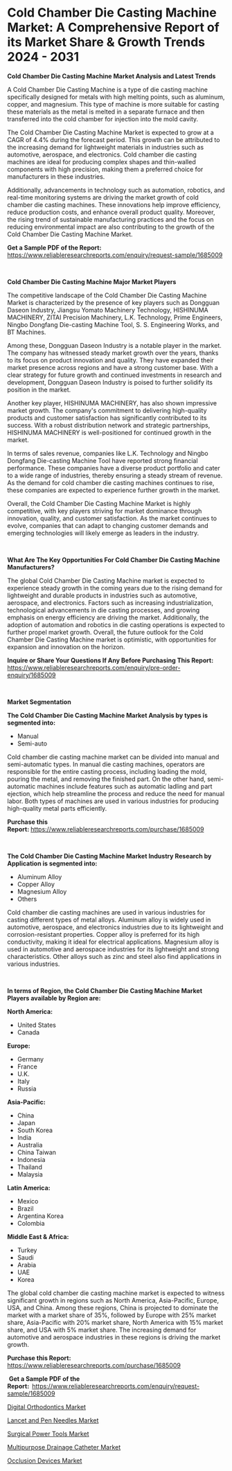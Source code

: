 <p><h1>Cold Chamber Die Casting Machine Market: A Comprehensive Report of its Market Share & Growth Trends 2024 - 2031</h1></p><p><strong>Cold Chamber Die Casting Machine Market Analysis and Latest Trends</strong></p>
<p><p>A Cold Chamber Die Casting Machine is a type of die casting machine specifically designed for metals with high melting points, such as aluminum, copper, and magnesium. This type of machine is more suitable for casting these materials as the metal is melted in a separate furnace and then transferred into the cold chamber for injection into the mold cavity.</p><p>The Cold Chamber Die Casting Machine Market is expected to grow at a CAGR of 4.4% during the forecast period. This growth can be attributed to the increasing demand for lightweight materials in industries such as automotive, aerospace, and electronics. Cold chamber die casting machines are ideal for producing complex shapes and thin-walled components with high precision, making them a preferred choice for manufacturers in these industries.</p><p>Additionally, advancements in technology such as automation, robotics, and real-time monitoring systems are driving the market growth of cold chamber die casting machines. These innovations help improve efficiency, reduce production costs, and enhance overall product quality. Moreover, the rising trend of sustainable manufacturing practices and the focus on reducing environmental impact are also contributing to the growth of the Cold Chamber Die Casting Machine Market.</p></p>
<p><strong>Get a Sample PDF of the Report:&nbsp;</strong> <a href="https://www.reliableresearchreports.com/enquiry/request-sample/1685009">https://www.reliableresearchreports.com/enquiry/request-sample/1685009</a></p>
<p>&nbsp;</p>
<p><strong>Cold Chamber Die Casting Machine Major Market Players</strong></p>
<p><p>The competitive landscape of the Cold Chamber Die Casting Machine Market is characterized by the presence of key players such as Dongguan Daseon Industry, Jiangsu Yomato Machinery Technology, HISHINUMA MACHINERY, ZITAI Precision Machinery, L.K. Technology, Prime Engineers, Ningbo Dongfang Die-casting Machine Tool, S. S. Engineering Works, and BT Machines.</p><p>Among these, Dongguan Daseon Industry is a notable player in the market. The company has witnessed steady market growth over the years, thanks to its focus on product innovation and quality. They have expanded their market presence across regions and have a strong customer base. With a clear strategy for future growth and continued investments in research and development, Dongguan Daseon Industry is poised to further solidify its position in the market.</p><p>Another key player, HISHINUMA MACHINERY, has also shown impressive market growth. The company's commitment to delivering high-quality products and customer satisfaction has significantly contributed to its success. With a robust distribution network and strategic partnerships, HISHINUMA MACHINERY is well-positioned for continued growth in the market.</p><p>In terms of sales revenue, companies like L.K. Technology and Ningbo Dongfang Die-casting Machine Tool have reported strong financial performance. These companies have a diverse product portfolio and cater to a wide range of industries, thereby ensuring a steady stream of revenue. As the demand for cold chamber die casting machines continues to rise, these companies are expected to experience further growth in the market.</p><p>Overall, the Cold Chamber Die Casting Machine Market is highly competitive, with key players striving for market dominance through innovation, quality, and customer satisfaction. As the market continues to evolve, companies that can adapt to changing customer demands and emerging technologies will likely emerge as leaders in the industry.</p></p>
<p>&nbsp;</p>
<p><strong>What Are The Key Opportunities For Cold Chamber Die Casting Machine Manufacturers?</strong></p>
<p><p>The global Cold Chamber Die Casting Machine market is expected to experience steady growth in the coming years due to the rising demand for lightweight and durable products in industries such as automotive, aerospace, and electronics. Factors such as increasing industrialization, technological advancements in die casting processes, and growing emphasis on energy efficiency are driving the market. Additionally, the adoption of automation and robotics in die casting operations is expected to further propel market growth. Overall, the future outlook for the Cold Chamber Die Casting Machine market is optimistic, with opportunities for expansion and innovation on the horizon.</p></p>
<p><strong>Inquire or Share Your Questions If Any Before Purchasing This Report:</strong> <a href="https://www.reliableresearchreports.com/enquiry/pre-order-enquiry/1685009">https://www.reliableresearchreports.com/enquiry/pre-order-enquiry/1685009</a></p>
<p>&nbsp;</p>
<p><strong>Market Segmentation</strong></p>
<p><strong>The Cold Chamber Die Casting Machine Market Analysis by types is segmented into:</strong></p>
<p><ul><li>Manual</li><li>Semi-auto</li></ul></p>
<p><p>Cold chamber die casting machine market can be divided into manual and semi-automatic types. In manual die casting machines, operators are responsible for the entire casting process, including loading the mold, pouring the metal, and removing the finished part. On the other hand, semi-automatic machines include features such as automatic ladling and part ejection, which help streamline the process and reduce the need for manual labor. Both types of machines are used in various industries for producing high-quality metal parts efficiently.</p></p>
<p><strong>Purchase this Report:&nbsp;</strong><a href="https://www.reliableresearchreports.com/purchase/1685009">https://www.reliableresearchreports.com/purchase/1685009</a></p>
<p>&nbsp;</p>
<p><strong>The Cold Chamber Die Casting Machine Market Industry Research by Application is segmented into:</strong></p>
<p><ul><li>Aluminum Alloy</li><li>Copper Alloy</li><li>Magnesium Alloy</li><li>Others</li></ul></p>
<p><p>Cold chamber die casting machines are used in various industries for casting different types of metal alloys. Aluminum alloy is widely used in automotive, aerospace, and electronics industries due to its lightweight and corrosion-resistant properties. Copper alloy is preferred for its high conductivity, making it ideal for electrical applications. Magnesium alloy is used in automotive and aerospace industries for its lightweight and strong characteristics. Other alloys such as zinc and steel also find applications in various industries.</p></p>
<p>&nbsp;</p>
<p><strong>In terms of Region, the Cold Chamber Die Casting Machine Market Players available by Region are:</strong></p>
<p>
    <p> <strong> North America: </strong>
        <ul>
            <li>United States</li>
            <li>Canada</li>
        </ul>
        </p> 
    <p> <strong> Europe: </strong>
        <ul>
            <li>Germany</li>
            <li>France</li>
            <li>U.K.</li>
            <li>Italy</li>
            <li>Russia</li>
        </ul>
        </p> 
    <p> <strong> Asia-Pacific: </strong>
        <ul>
            <li>China</li>
            <li>Japan</li>
            <li>South Korea</li>
            <li>India</li>
            <li>Australia</li>
            <li>China Taiwan</li>
            <li>Indonesia</li>
            <li>Thailand</li>
            <li>Malaysia</li>
        </ul>
        </p> 
    <p> <strong> Latin America: </strong>
        <ul>
            <li>Mexico</li>
            <li>Brazil</li>
            <li>Argentina Korea</li>
            <li>Colombia</li>
        </ul>
        </p> 
    <p> <strong> Middle East & Africa: </strong>
        <ul>
            <li>Turkey</li>
            <li>Saudi</li>
            <li>Arabia</li>
            <li>UAE</li>
            <li>Korea</li>
        </ul>
    </p>
    </p>
<p><p>The global cold chamber die casting machine market is expected to witness significant growth in regions such as North America, Asia-Pacific, Europe, USA, and China. Among these regions, China is projected to dominate the market with a market share of 35%, followed by Europe with 25% market share, Asia-Pacific with 20% market share, North America with 15% market share, and USA with 5% market share. The increasing demand for automotive and aerospace industries in these regions is driving the market growth.</p></p>
<p><strong>Purchase this Report: </strong><a href="https://www.reliableresearchreports.com/purchase/1685009">https://www.reliableresearchreports.com/purchase/1685009</a></p>
<p>&nbsp;<strong>Get a Sample PDF of the Report:&nbsp;&nbsp;</strong><a href="https://www.reliableresearchreports.com/enquiry/request-sample/1685009">https://www.reliableresearchreports.com/enquiry/request-sample/1685009</a></p>
<p><strong></strong></p>
<p><p><a href="https://medium.com/@harveybeer951/digital-orthodontics-market-report-reveals-the-latest-trends-and-growth-opportunities-of-this-e25cbc7af8ff">Digital Orthodontics Market</a></p><p><a href="https://medium.com/@harveybeer951/lancet-and-pen-needles-market-insight-market-trends-growth-forecasted-from-2024-to-2031-6ec772e01b9c">Lancet and Pen Needles Market</a></p><p><a href="https://medium.com/@harveybeer951/surgical-power-tools-market-insights-into-market-cagr-market-trends-and-growth-strategies-27994f0fda71">Surgical Power Tools Market</a></p><p><a href="https://medium.com/@cletusdoyle654/multipurpose-drainage-catheter-market-outlook-industry-overview-and-forecast-2024-to-2031-25c874b7dbdd">Multipurpose Drainage Catheter Market</a></p><p><a href="https://medium.com/@cletusdoyle654/occlusion-devices-market-size-market-outlook-and-market-forecast-2024-to-2031-a41a40070381">Occlusion Devices Market</a></p></p>